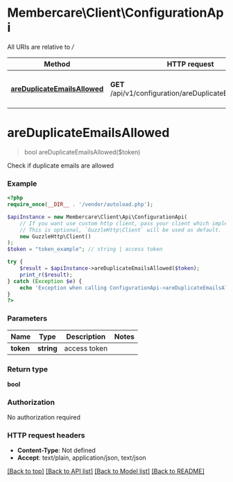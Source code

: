 # Membercare\Client\ConfigurationApi

All URIs are relative to */*

Method | HTTP request | Description
------------- | ------------- | -------------
[**areDuplicateEmailsAllowed**](ConfigurationApi.md#areduplicateemailsallowed) | **GET** /api/v1/configuration/areDuplicateEmailsAllowed | Check if duplicate emails are allowed

# **areDuplicateEmailsAllowed**
> bool areDuplicateEmailsAllowed($token)

Check if duplicate emails are allowed

### Example
```php
<?php
require_once(__DIR__ . '/vendor/autoload.php');

$apiInstance = new Membercare\Client\Api\ConfigurationApi(
    // If you want use custom http client, pass your client which implements `GuzzleHttp\ClientInterface`.
    // This is optional, `GuzzleHttp\Client` will be used as default.
    new GuzzleHttp\Client()
);
$token = "token_example"; // string | access token

try {
    $result = $apiInstance->areDuplicateEmailsAllowed($token);
    print_r($result);
} catch (Exception $e) {
    echo 'Exception when calling ConfigurationApi->areDuplicateEmailsAllowed: ', $e->getMessage(), PHP_EOL;
}
?>
```

### Parameters

Name | Type | Description  | Notes
------------- | ------------- | ------------- | -------------
 **token** | **string**| access token |

### Return type

**bool**

### Authorization

No authorization required

### HTTP request headers

 - **Content-Type**: Not defined
 - **Accept**: text/plain, application/json, text/json

[[Back to top]](#) [[Back to API list]](../../README.md#documentation-for-api-endpoints) [[Back to Model list]](../../README.md#documentation-for-models) [[Back to README]](../../README.md)

